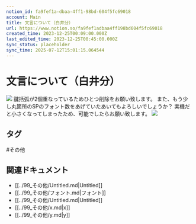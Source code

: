```yaml
---
notion_id: fa9fef1a-dbaa-4ff1-98bd-604f5fc69018
account: Main
title: 文言について（白井分）
url: https://www.notion.so/fa9fef1adbaa4ff198bd604f5fc69018
created_time: 2023-12-25T00:09:00.000Z
last_edited_time: 2023-12-25T00:45:00.000Z
sync_status: placeholder
sync_time: 2025-07-12T15:01:15.064544
---
```

# 文言について（白井分）

![](https://prod-files-secure.s3.us-west-2.amazonaws.com/736adce6-a3a4-4a64-9f74-d9aa055c96d2/1e246cb6-201d-4b68-9085-25106d889b6b/Untitled.png?X-Amz-Algorithm=AWS4-HMAC-SHA256&X-Amz-Content-Sha256=UNSIGNED-PAYLOAD&X-Amz-Credential=ASIAZI2LB46664UEQMXI%2F20250719%2Fus-west-2%2Fs3%2Faws4_request&X-Amz-Date=20250719T052901Z&X-Amz-Expires=3600&X-Amz-Security-Token=IQoJb3JpZ2luX2VjEIT%2F%2F%2F%2F%2F%2F%2F%2F%2F%2FwEaCXVzLXdlc3QtMiJGMEQCIDGrBoSfjLaqOPT0xUv%2BuaQgn%2Besr2W52%2FJNYpyC677BAiASOvA55zUYnqfi5HUQWp%2FUXShX0bU%2B1CSdg3LQ4Ko0UiqIBAid%2F%2F%2F%2F%2F%2F%2F%2F%2F%2F8BEAAaDDYzNzQyMzE4MzgwNSIMGzONwli5iPIWw85uKtwD5CcJEIAfA%2FAJgCSZzBbbEvpRi8A6WqkrSnHpOrFp6QvfETWY3aEr3mioI6qTtVJqEJPfF7fpWRbLaumMMnGEsc8hgOV8OQjYqKoZduBdgHxIswm8CAmMmU%2BX3JlI5lqR0ZHo4dNNEXrfBHUOhV7j478KFLFLNPZtf1dGnJ3%2FVc%2B8xsmmov9p70jOnuIJXNowBbp%2FPH%2F%2BpMvBd06xkAsFwIi5dvLcG16LzDGyUhzgwaYRZTPAMOFg48NKgCPtJE2nUXQa3oOxe0cfg2FtuqoBohb9tI0odZKyzhvbq21rHS4Kn2g%2FYWdZgOI5m2dQsG7KX2PpUb87gttqAhSptv2NcTYxnABIv4dJ4eu0WYSKw1Q1SvndZNTU3tOu0beKUnm%2Fr2QiZV0jyBO%2F8TXh0bgMWHl0XN2yoCWyB4pvCzkl1Mmv1chzwDrnSikadvd02FewpinbGfpJfAXhzkKaVc6LuqjOo%2F2HUBk7pZW4NARJbD9tIrnjWsyM%2F7laYBz5AN2bJf4GisT%2Blp8WbvVF6CnFAMn9zqF6fZ9Fj10qyMq5iF%2FpDc5y8qb1K%2BuW3BuoiBorlnidlRHTgDkN7vg1%2BzcnBvDEb95ED0R7Oge9sV8uR902DFI1AAKOocSKLrMw5arswwY6pgEA%2B%2Bzlu%2Fiaq97ZKK%2BGIJvJtoaVT9Cx4XU%2FNIKrBPCnG4jgGFDGBqDsyJ5BJIOut%2FS0uz9o0FdButfSaiNfGkBCeYD6XyhFvc1Jye2j1VmjKUWU5EtQ6%2FEvEw9k2BF3AabYtd25rKu2T1Y9oam%2FqwqZqBnl7SFN5v3tZCHbAqn3kDQ6jRdIzVjUFk%2FSH4aG4FZJqaZHF5M6p2V6SJUdMEAt0bqt2VTi&X-Amz-Signature=90892b0772e50b5d5f0e289ca0dc69eb1f69d3100b721f1bd61a320a09d2ed59&X-Amz-SignedHeaders=host&x-amz-checksum-mode=ENABLED&x-id=GetObject)
鍵括弧が2個重なっているためひとつ削除をお願い致します。
また、もう少し丸箇所のSPのフォント数をあげていたあいてもよろしいでしょうか？
実機だと小さくなってしまったため、可能でしたらお願い致します。
![](https://prod-files-secure.s3.us-west-2.amazonaws.com/736adce6-a3a4-4a64-9f74-d9aa055c96d2/ad82a841-3086-47fc-a023-bb7491416a87/Untitled.png?X-Amz-Algorithm=AWS4-HMAC-SHA256&X-Amz-Content-Sha256=UNSIGNED-PAYLOAD&X-Amz-Credential=ASIAZI2LB46664UEQMXI%2F20250719%2Fus-west-2%2Fs3%2Faws4_request&X-Amz-Date=20250719T052901Z&X-Amz-Expires=3600&X-Amz-Security-Token=IQoJb3JpZ2luX2VjEIT%2F%2F%2F%2F%2F%2F%2F%2F%2F%2FwEaCXVzLXdlc3QtMiJGMEQCIDGrBoSfjLaqOPT0xUv%2BuaQgn%2Besr2W52%2FJNYpyC677BAiASOvA55zUYnqfi5HUQWp%2FUXShX0bU%2B1CSdg3LQ4Ko0UiqIBAid%2F%2F%2F%2F%2F%2F%2F%2F%2F%2F8BEAAaDDYzNzQyMzE4MzgwNSIMGzONwli5iPIWw85uKtwD5CcJEIAfA%2FAJgCSZzBbbEvpRi8A6WqkrSnHpOrFp6QvfETWY3aEr3mioI6qTtVJqEJPfF7fpWRbLaumMMnGEsc8hgOV8OQjYqKoZduBdgHxIswm8CAmMmU%2BX3JlI5lqR0ZHo4dNNEXrfBHUOhV7j478KFLFLNPZtf1dGnJ3%2FVc%2B8xsmmov9p70jOnuIJXNowBbp%2FPH%2F%2BpMvBd06xkAsFwIi5dvLcG16LzDGyUhzgwaYRZTPAMOFg48NKgCPtJE2nUXQa3oOxe0cfg2FtuqoBohb9tI0odZKyzhvbq21rHS4Kn2g%2FYWdZgOI5m2dQsG7KX2PpUb87gttqAhSptv2NcTYxnABIv4dJ4eu0WYSKw1Q1SvndZNTU3tOu0beKUnm%2Fr2QiZV0jyBO%2F8TXh0bgMWHl0XN2yoCWyB4pvCzkl1Mmv1chzwDrnSikadvd02FewpinbGfpJfAXhzkKaVc6LuqjOo%2F2HUBk7pZW4NARJbD9tIrnjWsyM%2F7laYBz5AN2bJf4GisT%2Blp8WbvVF6CnFAMn9zqF6fZ9Fj10qyMq5iF%2FpDc5y8qb1K%2BuW3BuoiBorlnidlRHTgDkN7vg1%2BzcnBvDEb95ED0R7Oge9sV8uR902DFI1AAKOocSKLrMw5arswwY6pgEA%2B%2Bzlu%2Fiaq97ZKK%2BGIJvJtoaVT9Cx4XU%2FNIKrBPCnG4jgGFDGBqDsyJ5BJIOut%2FS0uz9o0FdButfSaiNfGkBCeYD6XyhFvc1Jye2j1VmjKUWU5EtQ6%2FEvEw9k2BF3AabYtd25rKu2T1Y9oam%2FqwqZqBnl7SFN5v3tZCHbAqn3kDQ6jRdIzVjUFk%2FSH4aG4FZJqaZHF5M6p2V6SJUdMEAt0bqt2VTi&X-Amz-Signature=2ad78b2d590d435ca1ecd536599bc0942bee0912513f213a7d766a639a09decc&X-Amz-SignedHeaders=host&x-amz-checksum-mode=ENABLED&x-id=GetObject)

## タグ

#その他 

## 関連ドキュメント

- [[../99_その他/Untitled.md|Untitled]]
- [[../99_その他/フォント.md|フォント]]
- [[../99_その他/Untitled.md|Untitled]]
- [[../99_その他/x.md|x]]
- [[../99_その他/y.md|y]]
